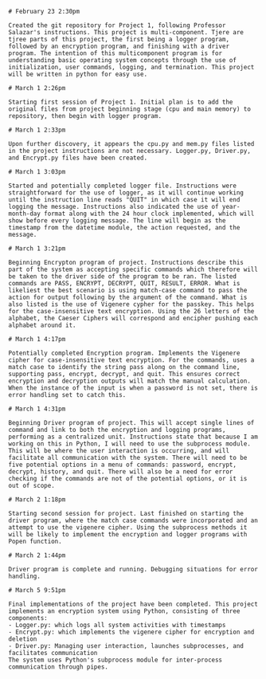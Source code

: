     # February 23 2:30pm

    Created the git repository for Project 1, following Professor Salazar's instructions. This project is multi-component. Tjere are tjree parts of this project, the first being a logger program, followed by an encryption program, and finishing with a driver program. The intention of this multicomponent program is for understanding basic operating system concepts through the use of initialization, user commands, logging, and termination. This project will be written in python for easy use.

    # March 1 2:26pm

    Starting first session of Project 1. Initial plan is to add the original files from project beginning stage (cpu and main memory) to repository, then begin with logger program.

    # March 1 2:33pm

    Upon further discovery, it appears the cpu.py and mem.py files listed in the project instructions are not necessary. Logger.py, Driver.py, and Encrypt.py files have been created.

    # March 1 3:03pm

    Started and potentially completed logger file. Instructions were straightforward for the use of logger, as it will continue working until the instruction line reads "QUIT" in which case it will end logging the message. Instructions also indicated the use of year-month-day format along with the 24 hour clock implemented, which will show before every logging message. The line will begin as the timestamp from the datetime module, the action requested, and the message.

    # March 1 3:21pm

    Beginning Encrypton program of project. Instructions describe this part of the system as accepting specific commands which therefore will be taken to the driver side of the program to be ran. The listed commands are PASS, ENCRYPT, DECRYPT, QUIT, RESULT, ERROR. What is likeliest the best scenario is using match-case command to pass the action for output following by the argument of the command. What is also listed is the use of Vigenere cypher for the passkey. This helps for the case-insensitive text encryption. Using the 26 letters of the alphabet, the Caeser Ciphers will correspond and encipher pushing each alphabet around it.

    # March 1 4:17pm

    Potentially completed Encryption program. Implements the Vigenere cipher for case-insensitive text encryption. For the commands, uses a match case to identify the string pass along on the command line, supporting pass, encrypt, decrypt, and quit. This ensures correct encryption and decryption outputs will match the manual calculation. When the instance of the input is when a password is not set, there is error handling set to catch this.

    # March 1 4:31pm

    Beginning Driver program of project. This will accept single lines of command and link to both the encryption and logging programs, performing as a centralized unit. Instructions state that because I am working on this in Python, I will need to use the subprocess module. This will be where the user interaction is occurring, and will facilitate all communication with the system. There will need to be five potential options in a menu of commands: password, encrypt, decrypt, history, and quit. There will also be a need for error checking if the commands are not of the potential options, or it is out of scope.

    # March 2 1:18pm

    Starting second session for project. Last finished on starting the driver program, where the match case commands were incorporated and an attempt to use the vigenere cipher. Using the subprocess methods it will be likely to implement the encryption and logger programs with Popen function.

    # March 2 1:44pm

    Driver program is complete and running. Debugging situations for error handling.

    # March 5 9:51pm

    Final implementations of the project have been completed. This project implements an encryption system using Python, consisting of three components: 
    - Logger.py: which logs all system activities with timestamps
    - Encrypt.py: which implements the vigenere cipher for encryption and deletion
    - Driver.py: Managing user interaction, launches subprocesses, and facilitates communication
    The system uses Python's subprocess module for inter-process communication through pipes.
